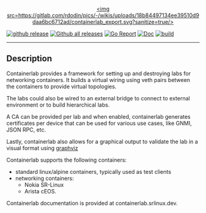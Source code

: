 <a href="https://containerlab.srlinux.dev"><p align=center><img src=https://gitlab.com/rdodin/pics/-/wikis/uploads/18b84497134ee39510d9daa6bc6712ad/containerlab_export.svg?sanitize=true/></p></a>

[![github release](https://img.shields.io/github/release/srl-wim/container-lab.svg?style=flat-square&color=00c9ff&labelColor=bec8d2)](https://github.com/srl-wim/container-lab/releases/)
[![Github all releases](https://img.shields.io/github/downloads/srl-wim/container-lab/total.svg?style=flat-square&color=00c9ff&labelColor=bec8d2)](https://github.com/srl-wim/container-lab/releases/)
[![Go Report](https://img.shields.io/badge/go%20report-A%2B-blue?style=flat-square&color=00c9ff&labelColor=bec8d2)](https://goreportcard.com/report/github.com/srl-wim/container-lab)
[![Doc](https://img.shields.io/badge/Docs-containerlab.srlinux.dev-blue?style=flat-square&color=00c9ff&labelColor=bec8d2)](https://containerlab.srlinux.dev)
[![build](https://img.shields.io/github/workflow/status/srl-wim/container-lab/Test/master?style=flat-square&labelColor=bec8d2)](https://github.com/srl-wim/container-lab/releases/)

---

## Description

Containerlab provides a framework for setting up and destroying labs for networking containers. It builds a virtual wiring using veth pairs between the containers to provide virtual topologies.

The labs could also be wired to an external bridge to connect to external environment or to build hierarchical labs.

A CA can be provided per lab and when enabled, containerlab generates certificates per device that can be used for various use cases, like GNMI, JSON RPC, etc. 

Lastly, containerlab also allows for a graphical output to validate the lab in a visual format using [graphviz](https://graphviz.org)

Containerlab supports the following containers:

* standard linux/alpine containers, typically used as test clients
* networking containers:
	* Nokia SR-Linux
	* Arista cEOS.

Containerlab documentation is provided at containerlab.srlinux.dev.
